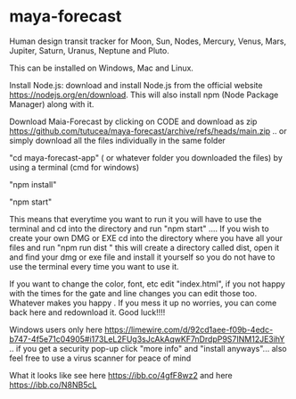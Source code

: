 # maya-forecast
Human design transit tracker for Moon, Sun, Nodes, Mercury, Venus, Mars, Jupiter, Saturn, Uranus, Neptune and Pluto.

This can be installed on Windows, Mac and Linux.

Install Node.js:  download and install Node.js from the official website https://nodejs.org/en/download. This will also install npm (Node Package Manager) along with it.

Download Maia-Forecast by clicking on CODE and download as zip  https://github.com/tutucea/maya-forecast/archive/refs/heads/main.zip .. or simply download all the files individually in the same folder  

"cd maya-forecast-app" ( or whatever folder you downloaded the files) by using a terminal (cmd for windows)

"npm install"

"npm start"

This means that everytime you want to run it you will have to use the terminal and cd into the directory and run "npm start" .... 
If you wish to create your own DMG or EXE  cd into the directory where you have all your files and run "npm run dist
"  this will create a directory called dist, open it and find your dmg or exe file and install it yourself so you do not have to use the terminal every time you want to use it.

If you want to change the color, font, etc  edit "index.html", if you not happy with the times for the gate and line changes you can edit those too. Whatever makes you happy . If you mess it up no worries, you can come back here and redownload it.
Good luck!!!!



Windows users only   here https://limewire.com/d/92cd1aee-f09b-4edc-b747-4f5e71c04905#i173LeL2FUg3sJcAkAqwKF7nDrdpP9S7INM12JE3ihY  .. if you get a security pop-up click "more info" and "install anyways"... also feel free to use a virus scanner for peace of mind 

What it looks like see here https://ibb.co/4gfF8wz2 and here https://ibb.co/N8NB5cL

